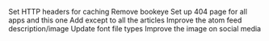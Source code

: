 Set HTTP headers for caching
Remove bookeye
Set up 404 page for all apps and this one
Add except <!--more--> to all the articles
Improve the atom feed description/image
Update font file types
Improve the image on social media
